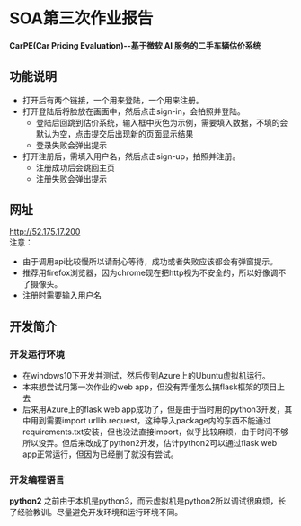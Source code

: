 # SOA第三次作业报告
#### CarPE(Car Pricing Evaluation)--基于微软 AI 服务的二手车辆估价系统
## 功能说明
+ 打开后有两个链接，一个用来登陆，一个用来注册。
+ 打开登陆后将脸放在画面中，然后点击sign-in，会拍照并登陆。
  + 登陆后回跳到估价系统，输入框中灰色为示例，需要填入数据，不填的会默认为空，点击提交后出现新的页面显示结果
  + 登录失败会弹出提示
+ 打开注册后，需填入用户名，然后点击sign-up，拍照并注册。
  + 注册成功后会跳回主页
  + 注册失败会弹出提示

## 网址
http://52.175.17.200  
注意：
+ 由于调用api比较慢所以请耐心等待，成功或者失败应该都会有弹窗提示。
+ 推荐用firefox浏览器，因为chrome现在把http视为不安全的，所以好像调不了摄像头。
+ 注册时需要输入用户名

## 开发简介
### 开发运行环境
+ 在windows10下开发并测试，然后传到Azure上的Ubuntu虚拟机运行。
+ 本来想尝试用第一次作业的web app，但没有弄懂怎么搞flask框架的项目上去
+ 后来用Azure上的flask web app成功了，但是由于当时用的python3开发，其中用到需要import urllib.request，这种导入package内的东西不能通过requirements.txt安装，但也没法直接import，似乎比较麻烦，由于时间不够所以没弄。但后来改成了python2开发，估计python2可以通过flask web app正常运行，但因为已经删了就没有尝试。

### 开发编程语言
**python2**
之前由于本机是python3，而云虚拟机是python2所以调试很麻烦，长了经验教训。尽量避免开发环境和运行环境不同。
